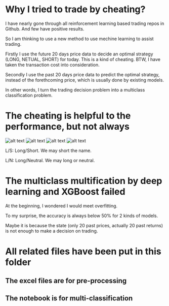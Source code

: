 
# Why I tried to trade by cheating?
I have nearly gone through all reinforcement learning based trading repos in Github. And few have positive results.

So I am thinking to use a new method to use mechine learning to assist trading. 

Firstly I use the future 20 days price data to decide an optimal strategy (LONG, NETUAL, SHORT) for today. This is a kind of cheating. BTW, I have taken the transaction cost into consideration.

Secondly I use the past 20 days price data to predict the optimal strategy, instead of the forethcoming price, which is usually done by existing models.

In other words, I turn the trading decision problem into a multiclass classification problem.

# The cheating is helpful to the performance, but not always

![alt text](https://github.com/MRYingLEE/Stock.AI/blob/master/trading-by-cheating/AAPL.jpg "AAPL")
![alt text](https://github.com/MRYingLEE/Stock.AI/blob/master/trading-by-cheating/AMZN.jpg "AAPL")
![alt text](https://github.com/MRYingLEE/Stock.AI/blob/master/trading-by-cheating/GOOG.jpg "AAPL")
![alt text](https://github.com/MRYingLEE/Stock.AI/blob/master/trading-by-cheating/HSI.jpg "AAPL")

L/S: Long/Short. We may short the name.

L/N: Long/Neutral. We may long or neutral.

# The multiclass multification by deep learning and XGBoost failed

At the beginning, I wondered I would meet overfitting.

To my surprise, the accuracy is always below 50% for 2 kinds of models.

Maybe it is because the state (only 20 past prices, actually 20 past returns) is not enough to make a decision on trading.

# All related files have been put in this folder

## The excel files are for pre-processing 

## The notebook is for multi-classification

